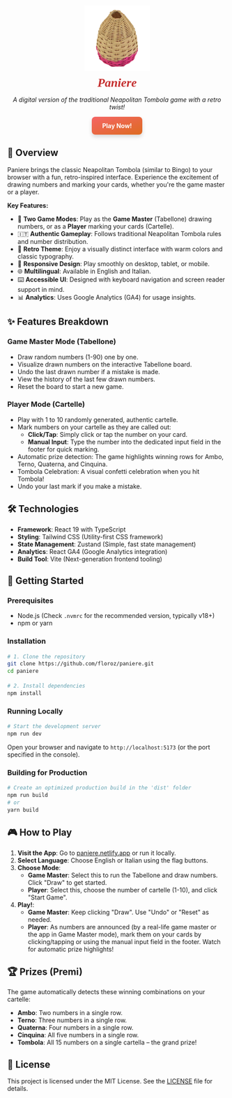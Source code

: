 <div align="center">
  <img src="./public/images/paniere.png" alt="Paniere Logo" width="150" />
  <h1 style="text-align: center; font-style: italic; margin-top: 0.5rem; margin-bottom: 0.5rem; font-family: serif; font-weight: bold; color: #C53030;">Paniere</h1>
  <p><em>A digital version of the traditional Neapolitan Tombola game with a retro twist!</em></p>
  <p>
    <a href="https://paniere.netlify.app" style="display: inline-block; padding: 12px 24px; background-image: linear-gradient(to bottom right, #F56565, #DD6B20); color: white; font-weight: bold; text-decoration: none; border-radius: 8px; box-shadow: 0 5px 10px rgba(0, 0, 0, 0.15); transition: all 0.2s ease-in-out;" onmouseover="this.style.transform='translateY(-2px)'; this.style.boxShadow='0 8px 15px rgba(0, 0, 0, 0.2)';" onmouseout="this.style.transform='translateY(0)'; this.style.boxShadow='0 5px 10px rgba(0, 0, 0, 0.15)';">Play Now!</a>
  </p>
</div>

## 📖 Overview

Paniere brings the classic Neapolitan Tombola (similar to Bingo) to your browser with a fun, retro-inspired interface. Experience the excitement of drawing numbers and marking your cards, whether you're the game master or a player.

**Key Features:**

- 🎲 **Two Game Modes**: Play as the **Game Master** (Tabellone) drawing numbers, or as a **Player** marking your cards (Cartelle).
- 🇮🇹 **Authentic Gameplay**: Follows traditional Neapolitan Tombola rules and number distribution.
- 🎨 **Retro Theme**: Enjoy a visually distinct interface with warm colors and classic typography.
- 📱 **Responsive Design**: Play smoothly on desktop, tablet, or mobile.
- 🌐 **Multilingual**: Available in English and Italian.
- ⌨️ **Accessible UI**: Designed with keyboard navigation and screen reader support in mind.
- 📊 **Analytics**: Uses Google Analytics (GA4) for usage insights.

## ✨ Features Breakdown

### Game Master Mode (Tabellone)

- Draw random numbers (1-90) one by one.
- Visualize drawn numbers on the interactive Tabellone board.
- Undo the last drawn number if a mistake is made.
- View the history of the last few drawn numbers.
- Reset the board to start a new game.

### Player Mode (Cartelle)

- Play with 1 to 10 randomly generated, authentic cartelle.
- Mark numbers on your cartelle as they are called out:
  - **Click/Tap**: Simply click or tap the number on your card.
  - **Manual Input**: Type the number into the dedicated input field in the footer for quick marking.
- Automatic prize detection: The game highlights winning rows for Ambo, Terno, Quaterna, and Cinquina.
- Tombola Celebration: A visual confetti celebration when you hit Tombola!
- Undo your last mark if you make a mistake.

## 🛠️ Technologies

- **Framework**: React 19 with TypeScript
- **Styling**: Tailwind CSS (Utility-first CSS framework)
- **State Management**: Zustand (Simple, fast state management)
- **Analytics**: React GA4 (Google Analytics integration)
- **Build Tool**: Vite (Next-generation frontend tooling)

## 🚀 Getting Started

### Prerequisites

- Node.js (Check `.nvmrc` for the recommended version, typically v18+)
- npm or yarn

### Installation

```bash
# 1. Clone the repository
git clone https://github.com/floroz/paniere.git
cd paniere

# 2. Install dependencies
npm install
```

### Running Locally

```bash
# Start the development server
npm run dev
```

Open your browser and navigate to `http://localhost:5173` (or the port specified in the console).

### Building for Production

```bash
# Create an optimized production build in the 'dist' folder
npm run build
# or
yarn build
```

## 🎮 How to Play

1.  **Visit the App**: Go to [paniere.netlify.app](https://paniere.netlify.app) or run it locally.
2.  **Select Language**: Choose English or Italian using the flag buttons.
3.  **Choose Mode**:
    - **Game Master**: Select this to run the Tabellone and draw numbers. Click "Draw" to get started.
    - **Player**: Select this, choose the number of cartelle (1-10), and click "Start Game".
4.  **Play!**:
    - **Game Master**: Keep clicking "Draw". Use "Undo" or "Reset" as needed.
    - **Player**: As numbers are announced (by a real-life game master or the app in Game Master mode), mark them on your cards by clicking/tapping or using the manual input field in the footer. Watch for automatic prize highlights!

## 🏆 Prizes (Premi)

The game automatically detects these winning combinations on your cartelle:

- **Ambo**: Two numbers in a single row.
- **Terno**: Three numbers in a single row.
- **Quaterna**: Four numbers in a single row.
- **Cinquina**: All five numbers in a single row.
- **Tombola**: All 15 numbers on a single cartella – the grand prize!

## 📄 License

This project is licensed under the MIT License. See the [LICENSE](./LICENSE) file for details.
